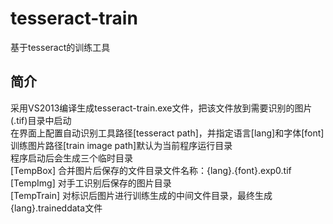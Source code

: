 ﻿# tesseract-train
基于tesseract的训练工具<br>
## 简介
采用VS2013编译生成tesseract-train.exe文件，把该文件放到需要识别的图片(.tif)目录中启动<br>
在界面上配置自动识别工具路径[tesseract path]，并指定语言[lang]和字体[font]<br>
训练图片路径[train image path]默认为当前程序运行目录<br>
程序启动后会生成三个临时目录<br>
  [TempBox]   合并图片后保存的文件目录文件名称：{lang}.{font}.exp0.tif<br>
  [TempImg]   对手工识别后保存的图片目录<br>
  [TempTrain] 对标识后图片进行训练生成的中间文件目录，最终生成{lang}.traineddata文件<br>
